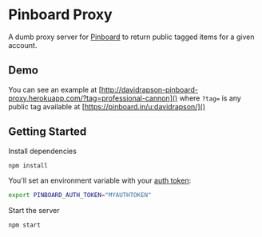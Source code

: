 # Pinboard Proxy

A dumb proxy server for [Pinboard](https://pinboard.in/) to return public tagged items for a given account.

## Demo

You can see an example at [http://davidrapson-pinboard-proxy.herokuapp.com/?tag=professional-cannon]() where `?tag=` is any public tag available at [https://pinboard.in/u:davidrapson/]()

## Getting Started

Install dependencies
``` sh
npm install
```

You'll set an environment variable with your [auth token](https://pinboard.in/api#authentication):
``` sh
export PINBOARD_AUTH_TOKEN="MYAUTHTOKEN"
```

Start the server
``` sh
npm start
```
